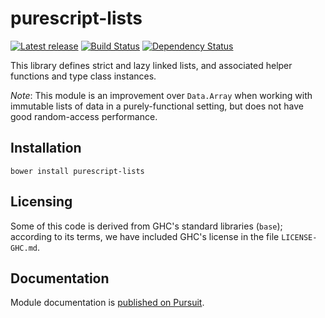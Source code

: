# purescript-lists

[![Latest release](http://img.shields.io/bower/v/purescript-lists.svg)](https://github.com/purescript/purescript-lists/releases)
[![Build Status](https://travis-ci.org/purescript/purescript-lists.svg?branch=master)](https://travis-ci.org/purescript/purescript-lists)
[![Dependency Status](https://www.versioneye.com/user/projects/55848c8a363861001d00033b/badge.svg?style=flat)](https://www.versioneye.com/user/projects/55848c8a363861001d00033b)

This library defines strict and lazy linked lists, and associated helper functions and type class instances.

_Note_: This module is an improvement over `Data.Array` when working with immutable lists of data in a purely-functional setting, but does not have good random-access performance.

## Installation

```
bower install purescript-lists
```

## Licensing

Some of this code is derived from GHC's standard libraries (`base`);
according to its terms, we have included GHC's license in the file
`LICENSE-GHC.md`.

## Documentation

Module documentation is [published on Pursuit](http://pursuit.purescript.org/packages/purescript-lists).
